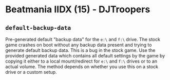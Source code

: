 # Beatmania IIDX (15) - DJTroopers

## `default-backup-data`

Pre-generated default "backup data" for the `e:\` and `f:\` drive. The stock game crashes on boot
without any backup data present and trying to generate default backup data. This is a bug in the
stock game. Use the provided generated data which contains all default settings by the game by
copying it either to a local mount/redirect for `e:\` and `f:\` drives or to an actual volume. The
method depends on whether you use this on a stock drive or a custom setup.
